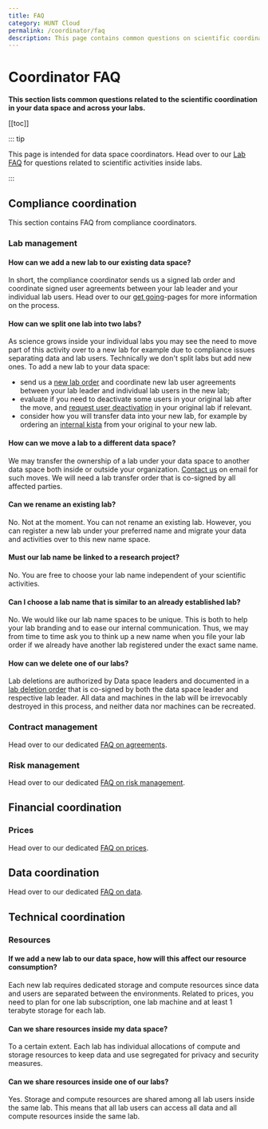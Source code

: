 ```yaml
---
title: FAQ
category: HUNT Cloud
permalink: /coordinator/faq
description: This page contains common questions on scientific coordination in HUNT Cloud.
---
```


# Coordinator FAQ

**This section lists common questions related to the scientific coordination in your data space and across your labs.**

[[toc]]

::: tip

This page is intended for data space coordinators. Head over to our [Lab FAQ](/faq/) for questions related to scientific activities inside labs. 

:::


## Compliance coordination

This section contains FAQ from compliance coordinators.




### Lab management

#### How can we add a new lab to our existing data space? 

In short, the compliance coordinator sends us a signed lab order and coordinate signed user agreements between your lab leader and your individual lab users. Head over to our [get going](/coordination/get-going/lab)-pages for more information on the process.

#### How can we split one lab into two labs? 

As science grows inside your individual labs you may see the need to move part of this activity over to a new lab for example due to compliance issues separating data and lab users. Technically we don't split labs but add new ones. To add a new lab to your data space: 

- send us a [new lab order](/service-desk/data-space-orders.html#new-lab) and coordinate new lab user agreements between your lab leader and individual lab users in the new lab;
- evaluate if you need to deactivate some users in your original lab after the move, and [request user deactivation](/service-desk/lab-orders.html#deactivate-lab-user) in your original lab if relevant.
- consider how you will transfer data into your new lab, for example by ordering an [internal kista](/agreements/downloads/#external-kista-import-order) from your original to your new lab.

#### How can we move a lab to a different data space? 

We may transfer the ownership of a lab under your data space to another data space both inside or outside your organization. [Contact us](/contact) on email for such moves. We will need a lab transfer order that is co-signed by all affected parties.

#### Can we rename an existing lab? 

No. Not at the moment. You can not rename an existing lab. However, you can register a new lab under your preferred name and migrate your data and activities over to this new name space.

#### Must our lab name be linked to a research project? 

No. You are free to choose your lab name independent of your scientific activities.

#### Can I choose a lab name that is similar to an already established lab? 

No. We would like our lab name spaces to be unique. This is both to help your lab branding and to ease our internal communication. Thus, we may from time to time ask you to think up a new name when you file your lab order if we already have another lab registered under the exact same name.

#### How can we delete one of our labs? 

Lab deletions are authorized by Data space leaders and documented in a [lab deletion order](/agreements/downloads/#lab-deletion-order) that is co-signed by both the data space leader and respective lab leader. All data and machines in the lab will be irrevocably destroyed in this process, and neither data nor machines can be recreated. 






### Contract management

Head over to our dedicated [FAQ on agreements](/agreements/faq/).

### Risk management

Head over to our dedicated [FAQ on risk management](/riskmanagement/faq/).

















## Financial coordination

### Prices

Head over to our dedicated [FAQ on prices](/prices/faq/).







## Data coordination

Head over to our dedicated [FAQ on data](/data/faq/).







## Technical coordination

### Resources

#### If we add a new lab to our data space, how will this affect our resource consumption? 

Each new lab requires dedicated storage and compute resources since data and users are separated between the environments. Related to prices, you need to plan for one lab subscription, one lab machine and at least 1 terabyte storage for each lab. 

#### Can we share resources inside my data space? 

To a certain extent. Each lab has individual allocations of compute and storage resources to keep data and use segregated for privacy and security measures. 


#### Can we share resources inside one of our labs? 

Yes. Storage and compute resources are shared among all lab users inside the same lab. This means that all lab users can access all data and all compute resources inside the same lab. 







